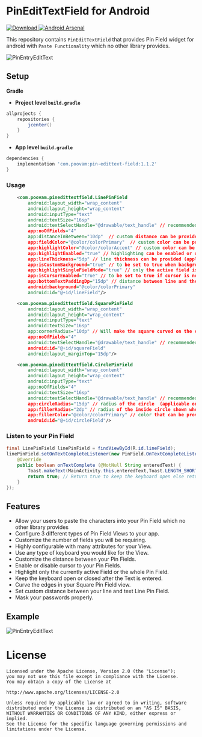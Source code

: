 # PinEditTextField for Android

 [ ![Download](https://api.bintray.com/packages/poovamraj/Android-Pin-Field/PinEditTextField/images/download.svg) ](https://bintray.com/poovamraj/Android-Pin-Field/PinEditTextField/_latestVersion)[![Android Arsenal]( https://img.shields.io/badge/Android%20Arsenal-PinEditTextField-green.svg?style=flat )]( https://android-arsenal.com/details/1/7051 )
 
This repository contains `PinEditTextField` that provides Pin Field widget for android with `Paste Functionality`
which no other library provides.


![PinEntryEditText](https://media.giphy.com/media/1rL2WFYucy6AF1Y4L4/giphy.gif)

## Setup

**Gradle**

- **Project level `build.gradle`**
```gradle
allprojects {
    repositories {
        jcenter()
    }
}
```
- **App level `build.gradle`**
```gradle
dependencies {
    implementation 'com.poovam:pin-edittext-field:1.1.2'
}
```

### Usage

```xml
    <com.poovam.pinedittextfield.LinePinField
        android:layout_width="wrap_content"
        android:layout_height="wrap_content"
        android:inputType="text"
        android:textSize="16sp"                                              
        android:textSelectHandle="@drawable/text_handle" // recommended
        app:noOfFields="4"              
        app:distanceInBetween="10dp"  // custom distance can be provided in between fields (applicable to all types of Pin Fields)                                               
        app:fieldColor="@color/colorPrimary"  // custom color can be provided (applicable to all types of Pin Fields)
        app:highlightColor="@color/colorAccent" // custom color can be provided (applicable to all types of Pin Fields)
        app:highlightEnabled="true" // highlighting can be enabled or disabled (applicable to all types of Pin Fields)
        app:lineThickness="5dp" // line thickness can be provided (applicable to all types of Pin Fields)                                              
        app:isCustomBackground="true" // to be set to true when background is set (applicable to all types of Pin Fields)
        app:highlightSingleFieldMode="true" // only the active field is highlighted (applicable to all types of Pin Fields)
        app:isCursorEnabled="true" // to be set to true if cursor is needed (applicable to only Square and Line Pin Fields)
        app:bottomTextPaddingDp="15dp" // distance between line and the text (applicable only for Line Pin Fields)
        android:background="@color/colorPrimary"
        android:id="@+id/lineField"/>

    <com.poovam.pinedittextfield.SquarePinField
        android:layout_width="wrap_content"
        android:layout_height="wrap_content"
        android:inputType="text"
        android:textSize="16sp"
        app:cornerRadius="10dp" // Will make the square curved on the edges (applicable only for Square Pin Fields)
        app:noOfFields="4"                                                
        android:textSelectHandle="@drawable/text_handle" // recommended
        android:id="@+id/squareField"
        android:layout_marginTop="15dp"/>

    <com.poovam.pinedittextfield.CirclePinField
        android:layout_width="wrap_content"
        android:layout_height="wrap_content"
        android:inputType="text"
        app:noOfFields="4"                                                
        android:textSize="16sp"
        android:textSelectHandle="@drawable/text_handle" // recommended
        app:circleRadius="15dp" // radius of the circle  (applicable only to Circle Pin Field)                         
        app:fillerRadius="2dp" // radius of the inside circle shown when text is entered (applicable only to Circle Pin Field)  
        app:fillerColor="@color/colorPrimary" // color that can be provided inside circle  (applicable only to Circle Pin Field)
        android:id="@+id/circleField"/>
```

### Listen to your Pin Field

```java
final LinePinField linePinField = findViewById(R.id.lineField);
linePinField.setOnTextCompleteListener(new PinField.OnTextCompleteListener() {
    @Override
    public boolean onTextComplete (@NotNull String enteredText) {
        Toast.makeText(MainActivity.this,enteredText,Toast.LENGTH_SHORT).show();
        return true; // Return true to keep the keyboard open else return false to close the keyboard
    }
});
```

## Features

- Allow your users to paste the characters into your Pin Field which no other library provides
- Configure 3 different types of Pin Field Views to your app.
- Customize the number of fields you will be requiring.
- Highly configurable with many attributes for your View.
- Use any type of keyboard you would like for the View.
- Customize the distance between your Pin Fields.
- Enable or disable cursor to your Pin Fields.
- Highlight only the currently active Field or the whole Pin Field.
- Keep the keyboard open or closed after the Text is entered.
- Curve the edges in your Square Pin Field view.
- Set custom distance between your line and text Line Pin Field.
- Mask your passwords properly.

## Example

![PinEntryEditText](https://ibin.co/4KY3vBnVXxtc.jpg)

License
=======

    Licensed under the Apache License, Version 2.0 (the "License");
    you may not use this file except in compliance with the License.
    You may obtain a copy of the License at

    http://www.apache.org/licenses/LICENSE-2.0

    Unless required by applicable law or agreed to in writing, software
    distributed under the License is distributed on an "AS IS" BASIS,
    WITHOUT WARRANTIES OR CONDITIONS OF ANY KIND, either express or implied.
    See the License for the specific language governing permissions and
    limitations under the License.

